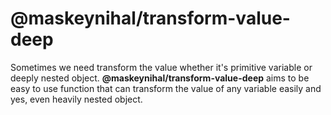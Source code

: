 # @maskeynihal/transform-value-deep

Sometimes we need transform the value whether it's primitive variable or deeply nested object. **@maskeynihal/transform-value-deep** aims to be easy to use function that can transform the value of any variable easily and yes, even heavily nested object.
